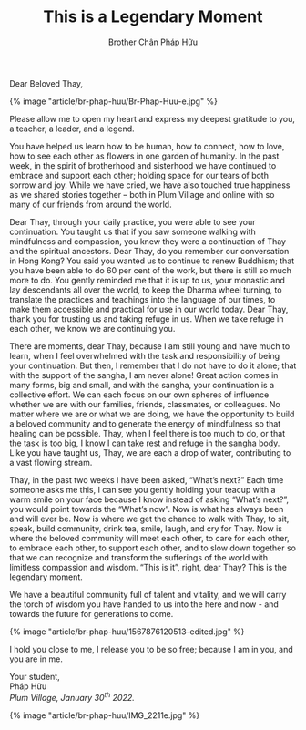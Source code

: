 ﻿---
title: This is a Legendary Moment
author: Brother Chân Pháp Hữu
---

Dear Beloved Thay,

{% image "article/br-phap-huu/Br-Phap-Huu-e.jpg" %}

Please allow me to open my heart and express my deepest gratitude to you, a teacher, a leader, and a legend.

You have helped us learn how to be human, how to connect, how to love, how to see each other as flowers in one garden of humanity. In the past week, in the spirit of brotherhood and sisterhood we have continued to embrace and support each other; holding space for our tears of both sorrow and joy. While we have cried, we have also touched true happiness as we shared stories together – both in Plum Village and online with so many of our friends from around the world. 

Dear Thay, through your daily practice, you were able to see your continuation. You taught us that if you saw someone walking with mindfulness and compassion, you knew they were a continuation of Thay and the spiritual ancestors. Dear Thay, do you remember our conversation in Hong Kong? You said you wanted us to continue to renew Buddhism; that you have been able to do 60 per cent of the work, but there is still so much more to do. You gently reminded me that it is up to us, your monastic and lay descendants all over the world, to keep the Dharma wheel turning, to translate the practices and teachings into the language of our times, to make them accessible and practical for use in our world today. Dear Thay, thank you for trusting us and taking refuge in us. When we take refuge in each other, we know we are continuing you.

There are moments, dear Thay, because I am still young and have much to learn, when I feel overwhelmed with the task and responsibility of being your continuation. But then, I remember that I do not have to do it alone; that with the support of the sangha, I am never alone! Great action comes in many forms, big and small, and with the sangha, your continuation is a collective effort. We can each focus on our own spheres of influence whether we are with our families, friends, classmates, or colleagues. No matter where we are or what we are doing, we have the opportunity to build a beloved community and to generate the energy of mindfulness so that healing can be possible. Thay, when I feel there is too much to do, or that the task is too big, I know I can take rest and refuge in the sangha body. Like you have taught us, Thay, we are each a drop of water, contributing to a vast flowing stream.

Thay, in the past two weeks I have been asked, “What’s next?” Each time someone asks me this, I can see you gently holding your teacup with a warm smile on your face because I know instead of asking “What’s next?”, you would point towards the “What’s now”. Now is what has always been and will ever be. Now is where we get the chance to walk with Thay, to sit, speak, build community, drink tea, smile, laugh, and cry for Thay. Now is where the beloved community will meet each other, to care for each other, to embrace each other, to support each other, and to slow down together so that we can recognize and transform the sufferings of the world with limitless compassion and wisdom. “This is it”, right, dear Thay? This is the legendary moment.   

<!-- {% image "article/br-phap-huu/IMG_2227e.jpg" %} -->
<!-- <span class="note">Plum Village Monastic Retreat 2022</span> -->

We have a beautiful community full of talent and vitality, and we will carry the torch of wisdom you have handed to us into the here and now - and towards the future for generations to come.

{% image "article/br-phap-huu/1567876120513-edited.jpg" %}

I hold you close to me, I release you to be so free; because I am in you, and you are in me.

<p class="noIndent">Your student,<br/>
Pháp Hữu<br/>
<i>Plum Village, January 30<sup>th</sup> 2022.</i><br/></p>
<!-- [\*\*MIC DROP\*\* ✌🏻 😎 ] -->
<div class="article-end"></div>

{% image "article/br-phap-huu/IMG_2211e.jpg" %}
